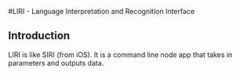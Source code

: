 #LIRI - Language Interpretation and Recognition Interface

## Introduction
LIRI is like SIRI (from iOS).  It is a command line node app that takes in parameters and outputs data.
